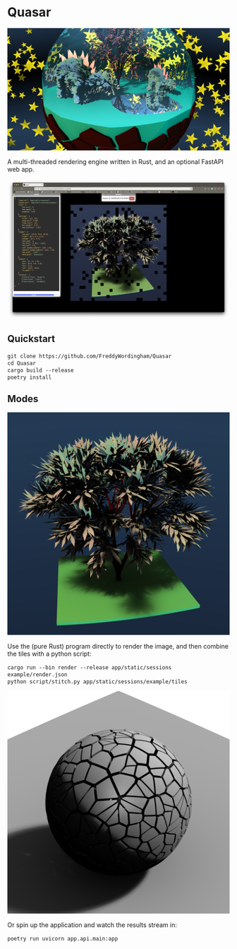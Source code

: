 # Quasar

![sphere](/examples/output/sphere.png)

A multi-threaded rendering engine written in Rust, and an optional FastAPI web app.

![app](/examples/output/app.png)

## Quickstart
```command
git clone https://github.com/FreddyWordingham/Quasar
cd Quasar
cargo build --release
poetry install
```

## Modes
![colour](/examples/output/colour.png)

Use the (pure Rust) program directly to render the image, and then combine the tiles with a python script:
```command
cargo run --bin render --release app/static/sessions example/render.json
python script/stitch.py app/static/sessions/example/tiles
```

![test](/examples/output/test.png)

Or spin up the application and watch the results stream in:
```command
poetry run uvicorn app.api.main:app
```
